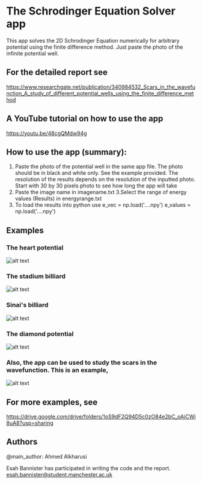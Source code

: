 # The Schrodinger Equation Solver app
This app solves the 2D Schrodinger Equation numerically for arbitrary potential using the finite difference method. Just paste the photo of the infinite potential well.

## For the detailed report see
https://www.researchgate.net/publication/340984532_Scars_in_the_wavefunction_A_study_of_different_potential_wells_using_the_finite_difference_method

## A YouTube tutorial on how to use the app
https://youtu.be/48cgQMdw94g

## How to use the app (summary):
1. Paste the photo of the potential well in the same app file. The photo should be in black and white only. See the example provided.
The resolution of the results depends on the resolution of the inputted photo. Start with 30 by 30 pixels photo to see how long the app will take
2. Paste the image name in imagename.txt 
3.Select the range of energy values (Results) in energyrange.txt 
4. To load the results into python use
e_vec = np.load('....npy')
e_values = np.load('....npy')

## Examples
### The heart potential
![alt text](https://github.com/Ahmed-alkharusi/Schrodinger-Equation-Solver/blob/master/example.PNG?raw=true)
### The stadium billiard 
![alt text](https://github.com/Ahmed-alkharusi/Schrodinger-Equation-Solver/blob/master/example5.PNG?raw=true)
### Sinai's billiard
![alt text](https://github.com/Ahmed-alkharusi/Schrodinger-Equation-Solver/blob/master/example1.PNG?raw=true)
### The diamond potential
![alt text](https://github.com/Ahmed-alkharusi/Schrodinger-Equation-Solver/blob/master/example3.PNG?raw=true)

### Also, the app can be used to study the scars in the wavefunction. This is an example,
![alt text](https://github.com/Ahmed-alkharusi/Schrodinger-Equation-Solver/blob/master/example4.PNG?raw=true)

## For more examples, see
https://drive.google.com/drive/folders/1oS9dF2Q94D5c0zO84e2bC_oAiCWi8uA8?usp=sharing
## Authors
@main_author: Ahmed Alkharusi 

Esah Bannister has participated in writing the code and the report. 
esah.bannister@student.manchester.ac.uk
